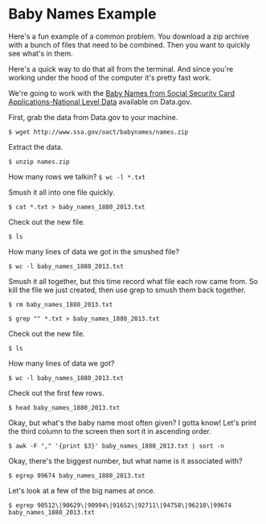 # Baby Names Example

Here's a fun example of a common problem. You download a zip archive with a bunch of files that need to be combined.
Then you want to quickly see what's in them.

Here's a quick way to do that all from the terminal. And since you're working under the hood of the computer it's pretty fast work.

We're going to work with the [Baby Names from Social Security Card Applications-National Level Data](http://catalog.data.gov/dataset/baby-names-from-social-security-card-applications-national-level-data) available on Data.gov.

First, grab the data from Data.gov to your machine.

```$ wget http://www.ssa.gov/oact/babynames/names.zip```

Extract the data.

```$ unzip names.zip```

How many rows we talkin?
```$ wc -l *.txt```

Smush it all into one file quickly.

```$ cat *.txt > baby_names_1880_2013.txt```

Check out the new file.

```$ ls```

How many lines of data we got in the smushed file?

```$ wc -l baby_names_1880_2013.txt```

Smush it all together, but this time record what file each row came from.
So kill the file we just created, then use grep to smush them back together.

```$ rm baby_names_1880_2013.txt```

```$ grep "" *.txt > baby_names_1880_2013.txt```

Check out the new file.

```$ ls```

How many lines of data we got?

```$ wc -l baby_names_1880_2013.txt```

Check out the first few rows.

```$ head baby_names_1880_2013.txt```

Okay, but what's the baby name most often given? I gotta know!
Let's print the third column to the screen then sort it in ascending order.

```$ awk -F "," '{print $3}' baby_names_1880_2013.txt | sort -n```

Okay, there's the biggest number, but what name is it associated with?

```$ egrep 99674 baby_names_1880_2013.txt```

Let's look at a few of the big names at once.

```$ egrep 90512\|90629\|90994\|91652\|92711\|94758\|96210\|99674 baby_names_1880_2013.txt```